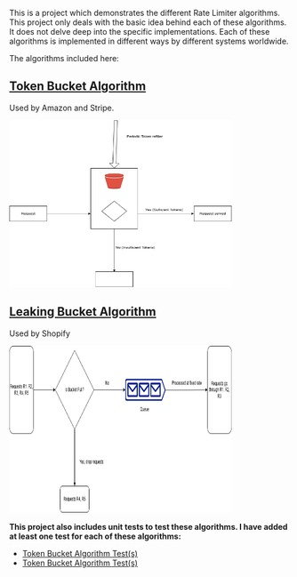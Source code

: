 This is a project which demonstrates the different Rate Limiter algorithms. This project only deals with the basic idea behind each of these algorithms. It does not delve deep into the specific implementations. Each of these algorithms is implemented in different ways by different systems worldwide.

The algorithms included here:
## [Token Bucket Algorithm](src/main/java/com/pallamsetty/tokenbucket)
Used by Amazon and Stripe.

<img src="assets/Load%20Bucket%20Algorithm.drawio.png" width="400" height="300" />

## [Leaking Bucket Algorithm](src/main/java/com/pallamsetty/leakingbucket)
Used by Shopify

<img src="assets/Leaking%20Bucket%20Algorithm.drawio.png" width="400" height="300" />


**This project also includes unit tests to test these algorithms. I have added at least one test for each of these algorithms:**
- [Token Bucket Algorithm Test(s)](src/test/java/com/pallamsetty/tokenbucket)
- [Token Bucket Algorithm Test(s)](src/test/java/com/pallamsetty/leakingbucket)
